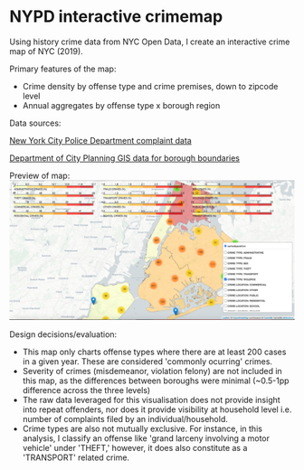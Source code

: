 # NYPD interactive crimemap

Using history crime data from NYC Open Data, I create an interactive crime map of NYC (2019).

Primary features of the map:
- Crime density by offense type and crime premises, down to zipcode level
- Annual aggregates by offense type x borough region

Data sources:

[New York City Police Department complaint data](https://data.cityofnewyork.us/Public-Safety/NYPD-Complaint-Data-Historic/qgea-i56i)

[Department of City Planning GIS data for borough boundaries](https://data.cityofnewyork.us/City-Government/Borough-Boundaries/tqmj-j8zm)


Preview of map:
![](/crimemap.png)


Design decisions/evaluation:
- This map only charts offense types where there are at least 200 cases in a given year. These are considered 'commonly ocurring' crimes.
- Severity of crimes (misdemeanor, violation felony) are not included in this map, as the differences between boroughs were minimal (~0.5-1pp difference across the three levels)
- The raw data leveraged for this visualisation does not provide insight into repeat offenders, nor does it provide visibility at household level i.e. number of complaints filed by an individual/household. 
- Crime types are also not mutually exclusive. For instance, in this analysis, I classify an offense like 'grand larceny involving a motor vehicle' under 'THEFT,' however, it does also constitute as a 'TRANSPORT' related crime.
